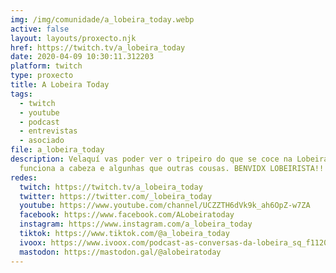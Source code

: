 ```yaml
---
img: /img/comunidade/a_lobeira_today.webp
active: false
layout: layouts/proxecto.njk
href: https://twitch.tv/a_lobeira_today
date: 2020-04-09 10:30:11.312203
platform: twitch
type: proxecto
title: A Lobeira Today
tags:
  - twitch
  - youtube
  - podcast
  - entrevistas
  - asociado
file: a_lobeira_today
description: Velaquí vas poder ver o tripeiro do que se coce na Lobeira, como
  funciona a cabeza e algunhas que outras cousas. BENVIDX LOBEIRISTA!!!
redes:
  twitch: https://twitch.tv/a_lobeira_today
  twitter: https://twitter.com/_lobeira_today
  youtube: https://www.youtube.com/channel/UCZZTH6dVk9k_ah6OpZ-w7ZA
  facebook: https://www.facebook.com/ALobeiratoday
  instagram: https://www.instagram.com/a_lobeira_today
  tiktok: https://www.tiktok.com/@a_lobeira_today
  ivoox: https://www.ivoox.com/podcast-as-conversas-da-lobeira_sq_f11207119_1.html
  mastodon: https://mastodon.gal/@alobeiratoday
---
```

